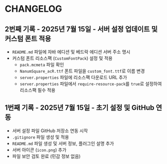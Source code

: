 # CHANGELOG

## 2번째 기록 - 2025년 7월 15일 - 서버 설정 업데이트 및 커스텀 폰트 적용

*   `README.md` 파일에 자바 에디션 및 베드락 에디션 서버 주소 명시
*   커스텀 폰트 리소스팩 (`CustomFontPack`) 설정 및 적용
    *   `pack.mcmeta` 파일 확인
    *   `NanumSquare_acR.ttf` 폰트 파일을 `custom_font.ttf`로 이름 변경
    *   `server.properties` 파일에 리소스팩 다운로드 URL 추가
    *   `server.properties` 파일에서 `require-resource-pack`를 `true`로 설정하여 리소스팩 필수 적용

## 1번째 기록 - 2025년 7월 15일 - 초기 설정 및 GitHub 연동

*   서버 설정 파일 GitHub 저장소 연동 시작
*   `.gitignore` 파일 생성 및 적용
*   `README.md` 파일 생성 및 서버 정보, 플러그인 설명 추가
*   서버 아이콘 (`icon.png`) 추가
*   파일 보안 검토 완료 (민감 정보 없음)

